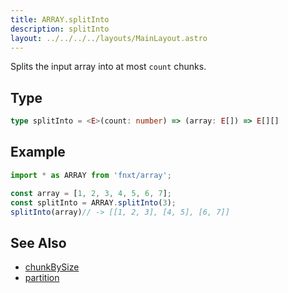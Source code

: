 ```yaml
---
title: ARRAY.splitInto
description: splitInto
layout: ../../../../layouts/MainLayout.astro
---
```





Splits the input array into at most `count` chunks.

## Type

```ts
type splitInto = <E>(count: number) => (array: E[]) => E[][]
```

## Example

```ts
import * as ARRAY from 'fnxt/array';

const array = [1, 2, 3, 4, 5, 6, 7];
const splitInto = ARRAY.splitInto(3);
splitInto(array)// -> [[1, 2, 3], [4, 5], [6, 7]]
```

## See Also

- [chunkBySize](/core/en/array/operator/chunkBySize)
- [partition](/core/en/array/operator/partition)
